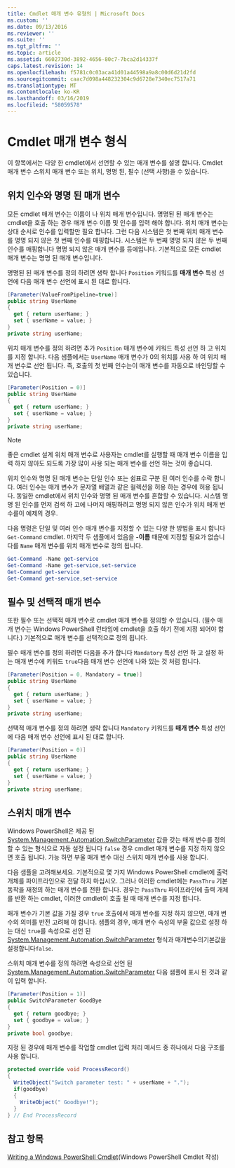 ```yaml
---
title: Cmdlet 매개 변수 유형의 | Microsoft Docs
ms.custom: ''
ms.date: 09/13/2016
ms.reviewer: ''
ms.suite: ''
ms.tgt_pltfrm: ''
ms.topic: article
ms.assetid: 6602730d-3892-4656-80c7-7bca2d14337f
caps.latest.revision: 14
ms.openlocfilehash: f5781c0c03aca41d01a44598a9a8c00d6d21d2fd
ms.sourcegitcommit: caac7d098a448232304c9d6728e7340ec7517a71
ms.translationtype: MT
ms.contentlocale: ko-KR
ms.lasthandoff: 03/16/2019
ms.locfileid: "58059578"
---
```

# <a name="types-of-cmdlet-parameters"></a>Cmdlet 매개 변수 형식

이 항목에서는 다양 한 cmdlet에서 선언할 수 있는 매개 변수를 설명 합니다. Cmdlet 매개 변수 스위치 매개 변수 또는 위치, 명명 된, 필수 (선택 사항)을 수 있습니다.

## <a name="positional-and-named-parameters"></a>위치 인수와 명명 된 매개 변수

모든 cmdlet 매개 변수는 이름이 나 위치 매개 변수입니다. 명명된 된 매개 변수는 cmdlet을 호출 하는 경우 매개 변수 이름 및 인수를 입력 해야 합니다. 위치 매개 변수는 상대 순서로 인수를 입력할만 필요 합니다. 그런 다음 시스템은 첫 번째 위치 매개 변수를 명명 되지 않은 첫 번째 인수를 매핑합니다. 시스템은 두 번째 명명 되지 않은 두 번째 인수를 매핑합니다 명명 되지 않은 매개 변수를 등에입니다. 기본적으로 모든 cmdlet 매개 변수는 명명 된 매개 변수입니다.

명명된 된 매개 변수를 정의 하려면 생략 합니다 `Position` 키워드를 **매개 변수** 특성 선언에 다음 매개 변수 선언에 표시 된 대로 합니다.

```csharp
[Parameter(ValueFromPipeline=true)]
public string UserName
{
  get { return userName; }
  set { userName = value; }
}
private string userName;
```

위치 매개 변수를 정의 하려면 추가 `Position` 매개 변수에 키워드 특성 선언 하 고 위치를 지정 합니다. 다음 샘플에서는 `UserName` 매개 변수가 0의 위치를 사용 하 여 위치 매개 변수로 선언 됩니다. 즉, 호출의 첫 번째 인수는이 매개 변수를 자동으로 바인딩할 수 있습니다.

```csharp
[Parameter(Position = 0)]
public string UserName
{
  get { return userName; }
  set { userName = value; }
}
private string userName;
```

> [!NOTE]
> 좋은 cmdlet 설계 위치 매개 변수로 사용자는 cmdlet를 실행할 때 매개 변수 이름을 입력 하지 않아도 되도록 가장 많이 사용 되는 매개 변수를 선언 하는 것이 좋습니다.

위치 인수와 명명 된 매개 변수는 단일 인수 또는 쉼표로 구분 된 여러 인수를 수락 합니다. 여러 인수는 매개 변수가 문자열 배열과 같은 컬렉션을 허용 하는 경우에 허용 됩니다. 동일한 cmdlet에서 위치 인수와 명명 된 매개 변수를 혼합할 수 있습니다. 시스템 명명 된 인수를 먼저 검색 하 고에 나머지 매핑하려고 명명 되지 않은 인수가 위치 매개 변수를이 예제의 경우.

다음 명령은 단일 및 여러 인수 매개 변수를 지정할 수 있는 다양 한 방법을 표시 합니다 `Get-Command` cmdlet. 마지막 두 샘플에서 있음을 **-이름** 때문에 지정할 필요가 없습니다를 `Name` 매개 변수를 위치 매개 변수로 정의 됩니다.

```powershell
Get-Command -Name get-service
Get-Command -Name get-service,set-service
Get-Command get-service
Get-Command get-service,set-service
```

## <a name="mandatory-and-optional-parameters"></a>필수 및 선택적 매개 변수

또한 필수 또는 선택적 매개 변수로 cmdlet 매개 변수를 정의할 수 있습니다. (필수 매개 변수는 Windows PowerShell 런타임에 cmdlet을 호출 하기 전에 지정 되어야 합니다.)  기본적으로 매개 변수를 선택적으로 정의 됩니다.

필수 매개 변수를 정의 하려면 다음을 추가 합니다 `Mandatory` 특성 선언 하 고 설정 하는 매개 변수에 키워드 `true`다음 매개 변수 선언에 나와 있는 것 처럼 합니다.

```csharp
[Parameter(Position = 0, Mandatory = true)]
public string UserName
{
  get { return userName; }
  set { userName = value; }
}
private string userName;
```

선택적 매개 변수를 정의 하려면 생략 합니다 `Mandatory` 키워드를 **매개 변수** 특성 선언에 다음 매개 변수 선언에 표시 된 대로 합니다.

```csharp
[Parameter(Position = 0)]
public string UserName
{
  get { return userName; }
  set { userName = value; }
}
private string userName;
```

## <a name="switch-parameters"></a>스위치 매개 변수

Windows PowerShell은 제공 된 [System.Management.Automation.SwitchParameter](/dotnet/api/System.Management.Automation.SwitchParameter) 값을 갖는 매개 변수를 정의할 수 있는 형식으로 자동 설정 됩니다 `false` 경우 cmdlet 매개 변수를 지정 하지 않으면 호출 됩니다. 가능 하면 부울 매개 변수 대신 스위치 매개 변수를 사용 합니다.

다음 샘플을 고려해보세요. 기본적으로 몇 가지 Windows PowerShell cmdlet에 출력 개체를 파이프라인으로 전달 하지 마십시오. 그러나 이러한 cmdlet에는 `PassThru` 기본 동작을 재정의 하는 매개 변수를 전환 합니다. 경우는 `PassThru` 파이프라인에 출력 개체를 반환 하는 cmdlet, 이러한 cmdlet이 호출 될 때 매개 변수를 지정 합니다.

매개 변수가 기본 값을 가질 경우 `true` 호출에서 매개 변수를 지정 하지 않으면, 매개 변수의 의미를 반전 고려해 야 합니다. 샘플의 경우, 매개 변수 속성의 부울 값으로 설정 하는 대신 `true`를 속성으로 선언 된 [System.Management.Automation.SwitchParameter](/dotnet/api/System.Management.Automation.SwitchParameter) 형식과 매개변수의기본값을설정합니다`false`.

스위치 매개 변수를 정의 하려면 속성으로 선언 된 [System.Management.Automation.SwitchParameter](/dotnet/api/System.Management.Automation.SwitchParameter) 다음 샘플에 표시 된 것과 같이 입력 합니다.

```csharp
[Parameter(Position = 1)]
public SwitchParameter GoodBye
{
  get { return goodbye; }
  set { goodbye = value; }
}
private bool goodbye;
```

지정 된 경우에 매개 변수를 작업할 cmdlet 입력 처리 메서드 중 하나에서 다음 구조를 사용 합니다.

```csharp
protected override void ProcessRecord()
{
  WriteObject("Switch parameter test: " + userName + ".");
  if(goodbye)
  {
    WriteObject(" Goodbye!");
  }
} // End ProcessRecord
```

## <a name="see-also"></a>참고 항목

[Writing a Windows PowerShell Cmdlet](./writing-a-windows-powershell-cmdlet.md)(Windows PowerShell Cmdlet 작성)
